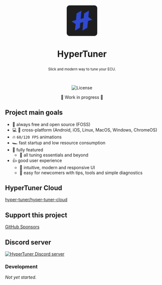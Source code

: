 <p align="center">
  <img src="/public/icons/icon.png" alt="HyperTuner" width="100">
</p>

<h1 align="center">HyperTuner</h1>

<div align="center">
  <p><sub>Slick and modern way to tune your ECU.</sub></p>
</div>

<br/>

<div align="center">
  <p>
    <img alt="License" src="https://img.shields.io/github/license/hyper-tuner/hyper-tuner">
  </p>
</div>

<div align="center"><p>🚧 Work in progress 🚧</p></div>

## Project main goals

- 🚀 always free and open source (FOSS)
- 💻 📱 cross-platform (Android, iOS, Linux, MacOS, Windows, ChromeOS)
- 🔥 `60/120 FPS` animations
- 🏎 fast startup and low resource consumption
- 👏 fully featured
  - 🚗 all tuning essentials and beyond
- 👍 good user experience
  - 💎 intuitive, modern and responsive UI
  - 👶 easy for newcomers with tips, tools and simple diagnostics

## HyperTuner Cloud

[hyper-tuner/hyper-tuner-cloud](https://github.com/hyper-tuner/hyper-tuner-cloud)

## Support this project

[GitHub Sponsors](https://github.com/sponsors/karniv00l)

## Discord server

[![HyperTuner Discord server](https://dcbadge.vercel.app/api/server/HdxznPUA)](https://discord.gg/HdxznPUA)

### Development

*Not yet started.*
